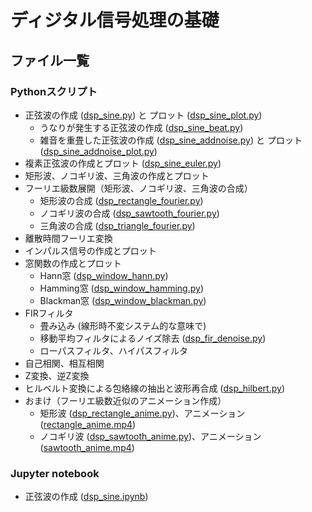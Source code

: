 # ディジタル信号処理の基礎
## ファイル一覧
### Pythonスクリプト
- 正弦波の作成 ([dsp_sine.py](https://github.com/tam17aki/speech_process_exercise/blob/master/DigitalSignalProcessing/dsp_sine.py)) と プロット ([dsp_sine_plot.py](https://github.com/tam17aki/speech_process_exercise/blob/master/DigitalSignalProcessing/dsp_sine_plot.py))
  - うなりが発生する正弦波の作成 ([dsp_sine_beat.py](https://github.com/tam17aki/speech_process_exercise/blob/master/DigitalSignalProcessing/dsp_sine_beat.py))
  - 雑音を重畳した正弦波の作成 ([dsp_sine_addnoise.py](https://github.com/tam17aki/speech_process_exercise/blob/master/DigitalSignalProcessing/dsp_sine_addnoise.py)) と プロット ([dsp_sine_addnoise_plot.py](https://github.com/tam17aki/speech_process_exercise/blob/master/DigitalSignalProcessing/dsp_sine_addnoise_plot.py))
- 複素正弦波の作成とプロット ([dsp_sine_euler.py](https://github.com/tam17aki/speech_process_exercise/blob/master/DigitalSignalProcessing/dsp_sine_euler.py))
- 矩形波、ノコギリ波、三角波の作成とプロット
- フーリエ級数展開（矩形波、ノコギリ波、三角波の合成）
  - 矩形波の合成 ([dsp_rectangle_fourier.py](https://github.com/tam17aki/speech_process_exercise/blob/master/DigitalSignalProcessing/dsp_rectangle_fourier.py))
  - ノコギリ波の合成 ([dsp_sawtooth_fourier.py](https://github.com/tam17aki/speech_process_exercise/blob/master/DigitalSignalProcessing/dsp_sawtooth_fourier.py))
  - 三角波の合成 ([dsp_triangle_fourier.py](https://github.com/tam17aki/speech_process_exercise/blob/master/DigitalSignalProcessing/dsp_triangle_fourier.py))
- 離散時間フーリエ変換
- インパルス信号の作成とプロット
- 窓関数の作成とプロット
  - Hann窓 ([dsp_window_hann.py](https://github.com/tam17aki/speech_process_exercise/blob/master/DigitalSignalProcessing/dsp_window_hann.py))
  - Hamming窓 ([dsp_window_hamming.py](https://github.com/tam17aki/speech_process_exercise/blob/master/DigitalSignalProcessing/dsp_window_hamming.py))
  - Blackman窓 ([dsp_window_blackman.py](https://github.com/tam17aki/speech_process_exercise/blob/master/DigitalSignalProcessing/dsp_window_blackman.py))
- FIRフィルタ
  - 畳み込み (線形時不変システム的な意味で)
  - 移動平均フィルタによるノイズ除去 ([dsp_fir_denoise.py](https://github.com/tam17aki/speech_process_exercise/blob/master/DigitalSignalProcessing/dsp_fir_denoise.py))
  - ローパスフィルタ、ハイパスフィルタ
- 自己相関、相互相関
- Z変換、逆Z変換
- ヒルベルト変換による包絡線の抽出と波形再合成 ([dsp_hilbert.py](https://github.com/tam17aki/speech_process_exercise/blob/master/DigitalSignalProcessing/dsp_hilbert.py))
- おまけ（フーリエ級数近似のアニメーション作成）
  - 矩形波 ([dsp_rectangle_anime.py](https://github.com/tam17aki/speech_process_exercise/blob/master/DigitalSignalProcessing/dsp_rectangle_anime.py))、アニメーション ([rectangle_anime.mp4](https://github.com/tam17aki/speech_process_exercise/blob/master/DigitalSignalProcessing/rectangle_anime.mp4)) 
  - ノコギリ波 ([dsp_sawtooth_anime.py](https://github.com/tam17aki/speech_process_exercise/blob/master/DigitalSignalProcessing/dsp_sawtooth_anime.py))、アニメーション ([sawtooth_anime.mp4](https://github.com/tam17aki/speech_process_exercise/blob/master/DigitalSignalProcessing/sawtooth_anime.mp4)) 

### Jupyter notebook
- 正弦波の作成 ([dsp_sine.ipynb](https://nbviewer.jupyter.org/github/tam17aki/speech_process_exercise/blob/master/DigitalSignalProcessing/dsp_sine.ipynb))
